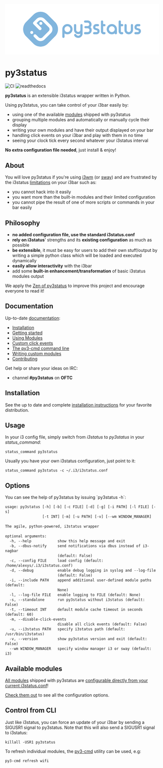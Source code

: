 ![image](https://github.com/ultrabug/py3status/blob/master/logo/logotype-horizontal.png)

# py3status

![CI](https://github.com/ultrabug/py3status/workflows/CI/badge.svg)
![readthedocs](https://readthedocs.org/projects/py3status/badge/?version=latest)

**py3status** is an extensible i3status wrapper written in Python.

Using py3status, you can take control of your i3bar easily by:

-   using one of the available
    [modules](https://py3status.readthedocs.io/en/latest/user-guide/modules/)
    shipped with py3status
-   grouping multiple modules and automatically or manually cycle their
    display
-   writing your own modules and have their output displayed on your bar
-   handling click events on your i3bar and play with them in no time
-   seeing your clock tick every second whatever your i3status interval

**No extra configuration file needed**, just install & enjoy!

## About

You will love py3status if you're using [i3wm](https://i3wm.org)
(or [sway](https://swaywm.org)) and are frustrated by the i3status
[limitations](https://faq.i3wm.org/question/459/external-scriptsprograms-in-i3status-without-loosing-colors/) on your i3bar such as:

-   you cannot hack into it easily
-   you want more than the built-in modules and their limited configuration
-   you cannot pipe the result of one of more scripts or commands in your bar easily

## Philosophy

-   **no added configuration file, use the standard i3status.conf**
-   **rely on i3status**' strengths and its **existing configuration** as much as possible
-   **be extensible**, it must be easy for users to add their own
    stuff/output by writing a simple python class which will be loaded
    and executed dynamically
-   **easily allow interactivity** with the i3bar
-   add some **built-in enhancement/transformation** of basic i3status modules output

We apply the [Zen of py3status](https://py3status.readthedocs.io/en/latest/dev-guide/contributing/#zen-of-py3status) to improve this project and encourage everyone to read it!

## Documentation

Up-to-date [documentation](https://py3status.readthedocs.io):

-   [Installation](https://py3status.readthedocs.io/en/latest/user-guide/installation/)
-   [Getting started](https://py3status.readthedocs.io/en/latest/getting-started/)
-   [Using Modules](https://py3status.readthedocs.io/en/latest/user-guide/configuration/#loading-and-ordering-py3status-modules)
-   [Custom click events](https://py3status.readthedocs.io/en/latest/user-guide/configuration/#custom-click-events)
-   [The py3-cmd command line](https://py3status.readthedocs.io/en/latest/user-guide/remote-control/)
-   [Writing custom modules](https://py3status.readthedocs.io/en/latest/dev-guide/writing-modules/)
-   [Contributing](https://py3status.readthedocs.io/en/latest/dev-guide/contributing/)

Get help or share your ideas on IRC:

-   channel **\#py3status** on **OFTC**

## Installation

See the up to date and complete [installation instructions](https://py3status.readthedocs.io/en/latest/user-guide/installation/) for your favorite distribution.

## Usage

In your i3 config file, simply switch from *i3status* to *py3status* in
your *status_command*:

    status_command py3status

Usually you have your own i3status configuration, just point to it:

    status_command py3status -c ~/.i3/i3status.conf

## Options

You can see the help of py3status by issuing \`py3status -h\`:

    usage: py3status [-h] [-b] [-c FILE] [-d] [-g] [-i PATH] [-l FILE] [-s]
                     [-t INT] [-m] [-u PATH] [-v] [--wm WINDOW_MANAGER]

    The agile, python-powered, i3status wrapper

    optional arguments:
      -h, --help            show this help message and exit
      -b, --dbus-notify     send notifications via dbus instead of i3-nagbar
                            (default: False)
      -c, --config FILE     load config (default: /home/alexys/.i3/i3status.conf)
      -d, --debug           enable debug logging in syslog and --log-file
                            (default: False)
      -i, --include PATH    append additional user-defined module paths (default:
                            None)
      -l, --log-file FILE   enable logging to FILE (default: None)
      -s, --standalone      run py3status without i3status (default: False)
      -t, --timeout INT     default module cache timeout in seconds (default: 60)
      -m, --disable-click-events
                            disable all click events (default: False)
      -u, --i3status PATH   specify i3status path (default: /usr/bin/i3status)
      -v, --version         show py3status version and exit (default: False)
      --wm WINDOW_MANAGER   specify window manager i3 or sway (default: i3)

## Available modules

[All modules](https://py3status.readthedocs.io/en/latest/user-guide/modules/)
shipped with py3status are [configurable directly from your current i3status.conf](https://py3status.readthedocs.io/en/latest/user-guide/configuration/#loading-and-ordering-py3status-modules)!

[Check them out](https://py3status.readthedocs.io/en/latest/user-guide/modules/)
to see all the configuration options.

## Control from CLI

Just like i3status, you can force an update of your i3bar by sending a
SIGUSR1 signal to py3status. Note that this will also send a SIGUSR1
signal to i3status:

    killall -USR1 py3status

To refresh individual modules, the
[py3-cmd](https://py3status.readthedocs.io/en/latest/user-guide/remote-control/)
utility can be used, e.g:

    py3-cmd refresh wifi
